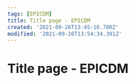 ```yaml
---
tags: [EPICDM]
title: Title page - EPICDM
created: '2021-09-26T13:45:16.700Z'
modified: '2021-09-26T13:54:34.391Z'
---
```


# Title page - EPICDM
 
